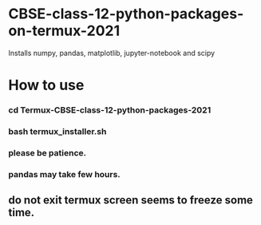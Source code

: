 # CBSE-class-12-python-packages-on-termux-2021
Installs numpy, pandas, matplotlib, jupyter-notebook and scipy

# How to use
### cd Termux-CBSE-class-12-python-packages-2021
### bash termux_installer.sh

### please be patience.
### pandas may take few hours.

## do not exit termux screen seems to freeze some time.

